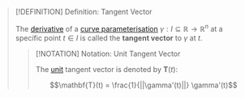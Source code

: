 >[!DEFINITION] Definition: Tangent Vector
>
>The [derivative](Differentiability%20of%20Curve%20Parameterisations.md) of a [curve parameterisation](../Curve%20Parameterisation.md) $\gamma: I \subseteq \mathbb{R} \to \mathbb{R}^n$ at a specific point $t \in I$ is called the **tangent vector** to $\gamma$ at $t$.
>
>>[!NOTATION] Notation: Unit Tangent Vector
>>
>>The [unit](../../../../Algebra/Linear%20Algebra/Vector%20Spaces/Unit%20Vector.md) tangent vector is denoted by $\mathbf{T}(t)$:
>>
>>$$\mathbf{T}(t) = \frac{1}{||\gamma'(t)||} \gamma'(t)$$
>>
>